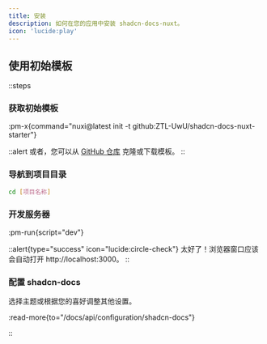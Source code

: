 ```yaml
---
title: 安装
description: 如何在您的应用中安装 shadcn-docs-nuxt。
icon: 'lucide:play'
---
```


## 使用初始模板

::steps
### 获取初始模板

:pm-x{command="nuxi@latest init -t github:ZTL-UwU/shadcn-docs-nuxt-starter"}

::alert
或者，您可以从 [GitHub 仓库](https://github.com/ZTL-UwU/shadcn-docs-nuxt-starter) 克隆或下载模板。
::

### 导航到项目目录

```bash
cd [项目名称]
```

### 开发服务器

:pm-run{script="dev"}

::alert{type="success" icon="lucide:circle-check"}
太好了！浏览器窗口应该会自动打开 http://localhost:3000。
::

### 配置 shadcn-docs

选择主题或根据您的喜好调整其他设置。

:read-more{to="/docs/api/configuration/shadcn-docs"}

:: 
